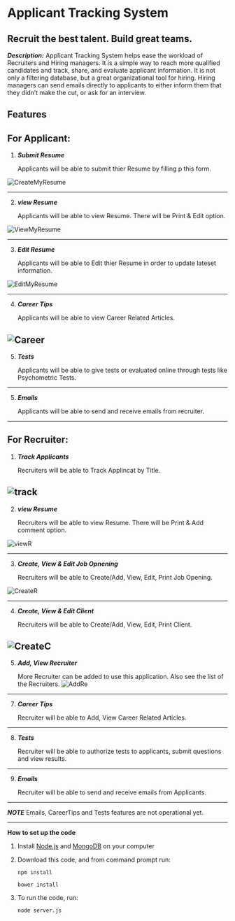 Applicant Tracking System 
=========

##  Recruit the best talent. Build great teams.




***Description:***
Applicant Tracking System helps ease the workload of Recruiters and Hiring managers. It is a simple way to reach more qualified candidates and track, share, and evaluate applicant information. It is not only a filtering database, but a great organizational tool for hiring. Hiring managers can send emails directly to applicants to either inform them that they didn’t make the cut, or ask for an interview.  


Features
--------
For Applicant:
--------

1. ***Submit Resume***
    
     Applicants will be able to submit thier Resume by filling p this form. 

![CreateMyResume](https://scontent-sin6-2.xx.fbcdn.net/v/t1.15752-9/30716247_10214153718491766_7318330097188995072_n.jpg?_nc_cat=0&_nc_eui2=v1%3AAeHX_W0_uq5aG_kYeADZdZDH7AY_WACJ1fD-1BwSbb_UOA6LFE7R6W9E_SGQQ0tIr-uUcBBGxgoamBAQna6zb6GgetjRyE6UG41ErAmluYcVnw&oh=a6a563737e1b0247d3d86fd92cf296a0&oe=5B6AD454)

--------
2. ***view Resume***
    
     Applicants will be able to view Resume. There will be Print & Edit option. 

![ViewMyResume](https://scontent-sin6-2.xx.fbcdn.net/v/t1.15752-9/30713118_10214153753692646_3938152034502443008_n.jpg?_nc_cat=0&_nc_eui2=v1%3AAeHtIMYxAl4L1_3R-G32MvoiaMtLRJV57A-M6XWNhkDGodi8Qsnn9QaOuHzCEE_RhBYwMCI4edZxD8Z6amvyu8H8bfQM1JSSEDcvebN0kbMtqQ&oh=c8d8cc99f822f5d5efd1ea59a5eee468&oe=5B60D6D4)

--------
3. ***Edit Resume***
    
     Applicants will be able to Edit thier Resume in order to update lateset information. 

![EditMyResume](https://scontent-sin6-2.xx.fbcdn.net/v/t1.15752-9/30725983_10214153753492641_3853489982761074688_n.jpg?_nc_cat=0&_nc_eui2=v1%3AAeGexXOIg-ISWbsTIzeQDAZlYi0GPLY4gOrUIxxJTeMRZ18CalWCey98jgKi00VLLUC4LXBdnmH1g5PBiUWPo6TVB9ZzYS0I3HCtDQK7Iz41LA&oh=2ad318bb5a48e522c287e1efcb04947c&oe=5B638791)

--------
4. ***Career Tips***
    
     Applicants will be able to view Career Related Articles. 

![Career](https://scontent-sin6-2.xx.fbcdn.net/v/t1.15752-9/30716423_10214153753212634_311651446997123072_n.jpg?_nc_cat=0&_nc_eui2=v1%3AAeEmZfWEby_Lnw_9dqVyYGGi9vFvRXygpq_ZtescwZEGPJ87boTDMkFCMdHxZhCLNN5MllfPVGhCVNcKGBD81YNMev7WXtfkFdZU4YvfSpW3Lg&oh=709ae2179c32040102fef912fb202ffc&oe=5B6E1600)
--------
5. ***Tests***
    
     Applicants will be able to give tests or evaluated online through tests like Psychometric Tests. 

--------
5. ***Emails***
    
     Applicants will be able to send and receive emails from recruiter.  

-------- 

For Recruiter:
--------

1. ***Track Applicants***
    
     Recruiters will be able to Track Applincat by Title. 

![track](https://scontent-sin6-2.xx.fbcdn.net/v/t1.15752-9/30708561_10214153851775098_8461119451822030848_n.jpg?_nc_cat=0&_nc_eui2=v1%3AAeFXyyCq2cmLC6CWuV_LvBU5QMn2AWBzvF-ZUbexF124YxbWz5oO5BSLy5hqF1fsOtonWU_2ekM7rvSUN8P4l2r0LISrFDkffM3iKu83HYDOFQ&oh=a0d73649e6e83f7b75c5464b745f7c8a&oe=5B55B101)
--------
2. ***view Resume***
    
     Recruiters will be able to view Resume. There will be Print & Add comment option. 

![viewR](https://scontent-sin6-2.xx.fbcdn.net/v/t1.15752-9/30710236_10214153831054580_1832679162431668224_n.jpg?_nc_cat=0&_nc_eui2=v1%3AAeHuF891wI5RHXerMRikF9awzT7qBF-VsOohcdeQXArjamFIuxn8MIQNvLhAC-avEA5QAco1kA0QNBNGrykfpsOw3di8ATPrLlLj0QIKXq2slg&oh=0d2c12f7091bc0e1c3b0023a0bdc6212&oe=5B586DFC)

--------
3. ***Create, View & Edit Job Opnening***
    
     Recruiters will be able to Create/Add, View, Edit, Print Job Opening.

![CreateR](https://scontent-sin6-2.xx.fbcdn.net/v/t1.15752-9/30709378_10214153830574568_8729596027838922752_n.jpg?_nc_cat=0&_nc_eui2=v1%3AAeFTu4kv4JnBkzYB72ix-sPx9GQ_1fS9SSMDMKdlRFrIPfYv7zbt4vjS8uCEGPxlAWmc-24qVxBkALTjDadlPYDNtTzAoFn6jSOw8_Jv6FOhxA&oh=6255364bf593917a56be4ae74f8fbd23&oe=5B5B3846)

--------
4. ***Create, View & Edit Client***
    
     Recruiters will be able to Create/Add, View, Edit, Print Client.

![CreateC](https://scontent-sin6-2.xx.fbcdn.net/v/t1.15752-9/30727065_10214153830694571_6252719604058030080_n.jpg?_nc_cat=0&_nc_eui2=v1%3AAeGsH0d46vTAJylE3sX_yT1bLj0lPEozSx3psdWSI0nN3FCP0D2BpxjJNBic0BYhMO_D2LpT6_YXulr3xf3vifL6qKlNFU5laAYmP29SKxYHLA&oh=e776d1c0ce9dcfb15beae80d0e41fdde&oe=5B55B731)
--------
5. ***Add, View Recruiter***
    
    More Recruiter can be added to use this application. Also see the list of the Recruiters. 
![AddRe](https://scontent-sin6-2.xx.fbcdn.net/v/t1.15752-9/30710926_10214153830454565_2470504126832705536_n.jpg?_nc_cat=0&_nc_eui2=v1%3AAeG6wPaYnMvb6qzTEcIQbKzc-8MY-M1Aj02bHWVGn4vB4jPFt9NAFO6N7PwXho3xfrt9bv1ki2pda_s17vmRz-XEAo7wIWvRxvGOzBhpTHJCYQ&oh=e49aecb34123eac061f73b6e8adcc948&oe=5B54D17F)

--------
7. ***Career Tips***
    
     Recruiter will be able to Add, View Career Related Articles. 

--------
8. ***Tests***
    
     Recruiter will be able to authorize tests to applicants, submit questions and view results. 

--------
9. ***Emails***
    
     Recruiter will be able to send and receive emails from Applicants.  

-------- 



***NOTE***
Emails, CareerTips and Tests features are not operational yet. 

****************************************************************

**How to set up the code**

1. Install [Node.js](https://nodejs.org/en/download/) and [MongoDB](https://www.mongodb.com/download-center?jmp=nav) on your computer

2. Download this code, and from command prompt run:

   `npm install`


   `bower install`


3. To run the code, run:

    `node server.js`

    



